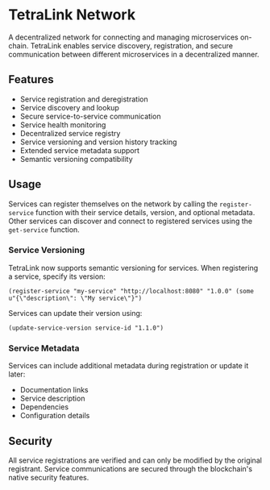 # TetraLink Network

A decentralized network for connecting and managing microservices on-chain. TetraLink enables service discovery, registration, and secure communication between different microservices in a decentralized manner.

## Features
- Service registration and deregistration
- Service discovery and lookup
- Secure service-to-service communication
- Service health monitoring
- Decentralized service registry
- Service versioning and version history tracking
- Extended service metadata support
- Semantic versioning compatibility

## Usage
Services can register themselves on the network by calling the `register-service` function with their service details, version, and optional metadata. Other services can discover and connect to registered services using the `get-service` function.

### Service Versioning
TetraLink now supports semantic versioning for services. When registering a service, specify its version:
```clarity
(register-service "my-service" "http://localhost:8080" "1.0.0" (some u"{\"description\": \"My service\"}")
```

Services can update their version using:
```clarity
(update-service-version service-id "1.1.0")
```

### Service Metadata
Services can include additional metadata during registration or update it later:
- Documentation links
- Service description
- Dependencies
- Configuration details

## Security
All service registrations are verified and can only be modified by the original registrant. Service communications are secured through the blockchain's native security features.
